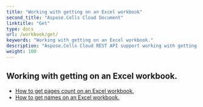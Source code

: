 ```yaml
---
title: "Working with getting on an Excel workbook"
second_title: "Aspose.Cells Cloud Document"
linktitle: "Get"
type: docs
url: /workbook/get/
keywords: "Working with getting on an Excel workbook."
description: "Aspose.Cells Cloud REST API support working with getting on an Excel workbook. SDK support kinds of development languages. They include Android, C#, Go, Java, NodeJS, Perl, PHP, Python, Ruby, and swift."
weight: 100
---
```


## Working with getting on an Excel workbook.

- [How to get pages count on an Excel workbook.](/cells/workbook/get/page-count/)
- [How to get names on an Excel workbook.](/cells/workbook/get/names/)

